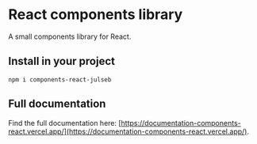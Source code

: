 # React components library

A small components library for React.

## Install in your project

```
npm i components-react-julseb
```

## Full documentation

Find the full documentation here: [https://documentation-components-react.vercel.app/](https://documentation-components-react.vercel.app/).